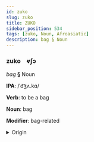 ```yaml
---
id: zuko
slug: zuko
title: ZUKO
sidebar_position: 534
tags: [zuko, Noun, Afroasiatic]
description: bag § Noun
---
```


### zuko&emsp;<span kind="abugida">ⱴʃɔ</span>

*bag* **§** Noun

**IPA**: /ˈd͡ʒʌ.kɑ/

**Verb**: to be a bag

**Noun**: bag

**Modifier**: bag-related

<details>
    <summary>Origin</summary>
    Hausa jàkā [d͡ʒə̀.káː]<br/>
    <em>Afroasiatic Language Family</em>
</details>